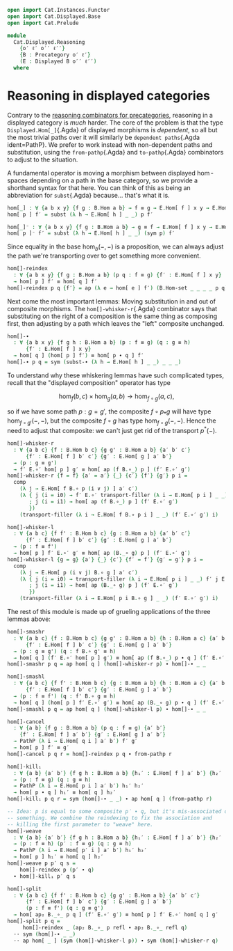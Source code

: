 ```agda
open import Cat.Instances.Functor
open import Cat.Displayed.Base
open import Cat.Prelude

module
  Cat.Displayed.Reasoning
    {o′ ℓ′ o′′ ℓ′′}
    {B : Precategory o′ ℓ′}
    (E : Displayed B o′′ ℓ′′)
  where
```

# Reasoning in displayed categories

<!--
```agda
private
  module E = Displayed E
  module B = Precategory B
  _ = Displayed.Hom[_] -- anchor for the reference below
```
-->

Contrary to the [reasoning combinators for precategories][catr],
reasoning in a displayed category is _much_ harder. The core of the
problem is that the type `Displayed.Hom[_]`{.Agda} of displayed
morphisms is _dependent_, so all but the most trivial paths over it will
similarly be `dependent paths`{.Agda ident=PathP}. We prefer to work
instead with non-dependent paths and substitution, using the
`from-pathp`{.Agda} and `to-pathp`{.Agda} combinators to adjust to the
situation.

[catr]: Cat.Reasoning.html

A fundamental operator is moving a morphism between displayed
$\hom$-spaces depending on a path in the base category, so we provide a
shorthand syntax for that here. You can think of this as being an
abbreviation for `subst`{.Agda} because... that's what it is.

```agda
hom[_] : ∀ {a b x y} {f g : B.Hom a b} → f ≡ g → E.Hom[ f ] x y → E.Hom[ g ] x y
hom[ p ] f′ = subst (λ h → E.Hom[ h ] _ _) p f′

hom[_]⁻ : ∀ {a b x y} {f g : B.Hom a b} → g ≡ f → E.Hom[ f ] x y → E.Hom[ g ] x y
hom[ p ]⁻ f′ = subst (λ h → E.Hom[ h ] _ _) (sym p) f′
```

Since equality in the base $\hom_b(-,-)$ is a proposition, we can always
adjust the path we're transporting over to get something more convenient.

```agda
hom[]-reindex
  : ∀ {a b x y} {f g : B.Hom a b} (p q : f ≡ g) {f′ : E.Hom[ f ] x y}
  → hom[ p ] f′ ≡ hom[ q ] f′
hom[]-reindex p q {f′} = ap (λ e → hom[ e ] f′) (B.Hom-set _ _ _ _ p q)
```

Next come the most important lemmas: Moving substitution in and out of
composite morphisms. The `hom[]-whisker-r`{.Agda} combinator says that
substituting on the right of a composition is the same thing as
composing first, then adjusting by a path which leaves the "left"
composite unchanged.

```agda
hom[]-∙
  : ∀ {a b x y} {f g h : B.Hom a b} (p : f ≡ g) (q : g ≡ h)
      {f′ : E.Hom[ f ] x y}
  → hom[ q ] (hom[ p ] f′) ≡ hom[ p ∙ q ] f′
hom[]-∙ p q = sym (subst-∙ (λ h → E.Hom[ h ] _ _) _ _ _)
```

To understand why these whiskering lemmas have such complicated types,
recall that the "displayed composition" operator has type

$$
\hom_f(b, c) \times \hom_g(a, b) \to \hom_{f \circ g}(a, c)\text{,}
$$

so if we have some path $p : g = g'$, the composite $f \circ p_*g$ will
have type $\hom_{f \circ g'}(-,-)$, but the composite $f \circ g$ has
type $\hom_{f \circ g}(-,-)$. Hence the need to adjust that composite:
we can't just get rid of the transport $p^*(-)$.

```agda
hom[]-whisker-r
  : ∀ {a b c} {f : B.Hom b c} {g g' : B.Hom a b} {a′ b′ c′}
      {f′ : E.Hom[ f ] b′ c′} {g′ : E.Hom[ g ] a′ b′}
  → (p : g ≡ g')
  → f′ E.∘′ hom[ p ] g′ ≡ hom[ ap (f B.∘_) p ] (f′ E.∘′ g′)
hom[]-whisker-r {f = f} {a′ = a′} {_} {c′} {f′} {g′} p i =
  comp
    (λ j → E.Hom[ f B.∘ p (i ∨ j) ] a′ c′)
    (λ { j (i = i0) → f′ E.∘′ transport-filler (λ i → E.Hom[ p i ] _ _) g′ j
       ; j (i = i1) → hom[ ap (f B.∘_) p ] (f′ E.∘′ g′)
       })
    (transport-filler (λ i → E.Hom[ f B.∘ p i ] _ _) (f′ E.∘′ g′) i)

hom[]-whisker-l
  : ∀ {a b c} {f f' : B.Hom b c} {g : B.Hom a b} {a′ b′ c′}
      {f′ : E.Hom[ f ] b′ c′} {g′ : E.Hom[ g ] a′ b′}
  → (p : f ≡ f')
  → hom[ p ] f′ E.∘′ g′ ≡ hom[ ap (B._∘ g) p ] (f′ E.∘′ g′)
hom[]-whisker-l {g = g} {a′} {_} {c′} {f′ = f′} {g′ = g′} p i =
  comp
    (λ j → E.Hom[ p (i ∨ j) B.∘ g ] a′ c′)
    (λ { j (i = i0) → transport-filler (λ i → E.Hom[ p i ] _ _) f′ j E.∘′ g′
       ; j (i = i1) → hom[ ap (B._∘ g) p ] (f′ E.∘′ g′)
       })
    (transport-filler (λ i → E.Hom[ p i B.∘ g ] _ _) (f′ E.∘′ g′) i)
```

The rest of this module is made up of grueling applications of the three
lemmas above:

```agda
hom[]-smashr
  : ∀ {a b c} {f : B.Hom b c} {g g' : B.Hom a b} {h : B.Hom a c} {a′ b′ c′}
      {f′ : E.Hom[ f ] b′ c′} {g′ : E.Hom[ g ] a′ b′}
  → (p : g ≡ g') (q : f B.∘ g' ≡ h)
  → hom[ q ] (f′ E.∘′ hom[ p ] g′) ≡ hom[ ap (f B.∘_) p ∙ q ] (f′ E.∘′ g′)
hom[]-smashr p q = ap hom[ q ] (hom[]-whisker-r p) ∙ hom[]-∙ _ _

hom[]-smashl
  : ∀ {a b c} {f f' : B.Hom b c} {g : B.Hom a b} {h : B.Hom a c} {a′ b′ c′}
      {f′ : E.Hom[ f ] b′ c′} {g′ : E.Hom[ g ] a′ b′}
  → (p : f ≡ f') (q : f' B.∘ g ≡ h)
  → hom[ q ] (hom[ p ] f′ E.∘′ g′) ≡ hom[ ap (B._∘ g) p ∙ q ] (f′ E.∘′ g′)
hom[]-smashl p q = ap hom[ q ] (hom[]-whisker-l p) ∙ hom[]-∙ _ _

hom[]-cancel
  : ∀ {a b} {f g : B.Hom a b} (p q : f ≡ g) {a′ b′}
    {f′ : E.Hom[ f ] a′ b′} {g′ : E.Hom[ g ] a′ b′}
  → PathP (λ i → E.Hom[ q i ] a′ b′) f′ g′
  → hom[ p ] f′ ≡ g′
hom[]-cancel p q r = hom[]-reindex p q ∙ from-pathp r

hom[]-kill₁
  : ∀ {a b} {a′ b′} {f g h : B.Hom a b} {h₁′ : E.Hom[ f ] a′ b′} {h₂′ : E.Hom[ g ] a′ b′}
  → (p : f ≡ g) (q : g ≡ h)
  → PathP (λ i → E.Hom[ p i ] a′ b′) h₁′ h₂′
  → hom[ p ∙ q ] h₁′ ≡ hom[ q ] h₂′
hom[]-kill₁ p q r = sym (hom[]-∙ _ _) ∙ ap hom[ q ] (from-pathp r)

-- Idea: p is equal to some composite p′ ∙ q, but it's mis-associated or
-- something. We combine the reindexing to fix the association and
-- killing the first parameter to "weave" here.
hom[]-weave
  : ∀ {a b} {a′ b′} {f g h : B.Hom a b} {h₁′ : E.Hom[ f ] a′ b′} {h₂′ : E.Hom[ g ] a′ b′}
  → (p : f ≡ h) (p′ : f ≡ g) (q : g ≡ h)
  → PathP (λ i → E.Hom[ p′ i ] a′ b′) h₁′ h₂′
  → hom[ p ] h₁′ ≡ hom[ q ] h₂′
hom[]-weave p p′ q s =
    hom[]-reindex p (p′ ∙ q)
  ∙ hom[]-kill₁ p′ q s

hom[]-split
  : ∀ {a b c} {f f' : B.Hom b c} {g g' : B.Hom a b} {a′ b′ c′}
      {f′ : E.Hom[ f ] b′ c′} {g′ : E.Hom[ g ] a′ b′}
      (p : f ≡ f') (q : g ≡ g')
  → hom[ ap₂ B._∘_ p q ] (f′ E.∘′ g′) ≡ hom[ p ] f′ E.∘′ hom[ q ] g′
hom[]-split p q =
     hom[]-reindex _ (ap₂ B._∘_ p refl ∙ ap₂ B._∘_ refl q)
  ·· sym (hom[]-∙ _ _)
  ·· ap hom[ _ ] (sym (hom[]-whisker-l p)) ∙ sym (hom[]-whisker-r q)
```
